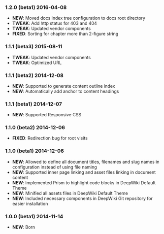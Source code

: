 
### 1.2.0 (beta1) 2016-04-08

- **NEW**: Moved docs index tree configuration to docs root directory
- **TWEAK**: Add http status for 403 and 404
- **TWEAK**: Updated vendor components
- **FIXED**: Sorting for chapter more than 2-figure string

### 1.1.1 (beta3) 2015-08-11

- **TWEAK**: Updated vendor components
- **TWEAK**: Optimized URL

### 1.1.1 (beta2) 2014-12-08

- **NEW**: Supported to generate content outline index
- **NEW**: Automatically add anchor to content headings

### 1.1.1 (beta1) 2014-12-07

- **NEW**: Supported Responsive CSS

### 1.1.0 (beta2) 2014-12-06

- **FIXED**: Redirection bug for root visits

### 1.1.0 (beta1) 2014-12-06

- **NEW**: Allowed to define all document titles, filenames and slug names in configuration instead of using file naming
- **NEW**: Supported inner page linking and asset files linking in document content
- **NEW**: Implemented Prism to highlight code blocks in DeepWiki Default Theme
- **NEW**: Minified all assets files in DeepWiki Default Theme
- **NEW**: Included necessary components in DeepWiki Git repository for easier installation

### 1.0.0 (beta1) 2014-11-14

- **NEW**: Born
